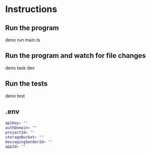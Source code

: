 # Instructions

## Run the program

deno run main.ts

## Run the program and watch for file changes

deno task dev

## Run the tests

deno test

## .env

```sh
apiKey= ""
authDomain= ""
projectId= ""
storageBucket= ""
messagingSenderId= ""
appId= ""
```
